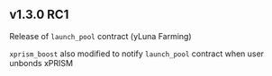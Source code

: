 ## v1.3.0 RC1

Release of `launch_pool` contract (yLuna Farming)

`xprism_boost` also modified to notify `launch_pool` contract when user unbonds xPRISM